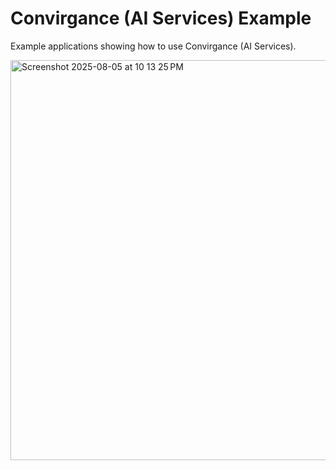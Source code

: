 # Convirgance (AI Services) Example

Example applications showing how to use Convirgance (AI Services).

<img width="640" alt="Screenshot 2025-08-05 at 10 13 25 PM" src="https://github.com/user-attachments/assets/f9cf1e8a-c81b-43be-8409-5bb43991089c" />
